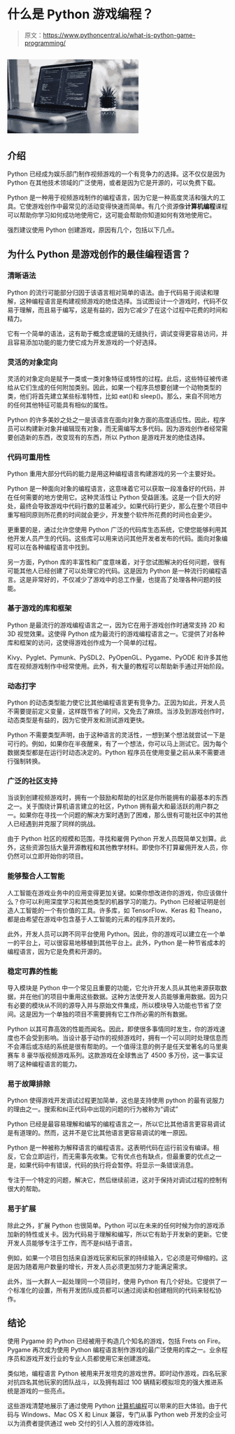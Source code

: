 # 什么是 Python 游戏编程？

> 原文：<https://www.pythoncentral.io/what-is-python-game-programming/>

## [![python programming](img/d9dc1e2f02f2e4a571db3794d43f0ea6.png)](https://www.pythoncentral.io/wp-content/uploads/2022/10/james-harrison-vpOeXr5wmR4-unsplash-scaled.jpg)

## 介绍

Python 已经成为娱乐部门制作视频游戏的一个有竞争力的选择。这不仅仅是因为 Python 在其他技术领域的广泛使用，或者是因为它是开源的，可以免费下载。

Python 是一种用于视频游戏制作的编程语言，因为它是一种高度灵活和强大的工具。它使游戏创作中最常见的活动变得快速而简单。有几个资源像**计算机编程**课程可以帮助你学习如何成功地使用它，这可能会帮助你知道如何有效地使用它。

强烈建议使用 Python 创建游戏，原因有几个，包括以下几点。

## 为什么 Python 是游戏创作的最佳编程语言？

### 清晰语法

Python 的流行可能部分归因于该语言相对简单的语法。由于代码易于阅读和理解，这种编程语言是构建视频游戏的绝佳选择。当试图设计一个游戏时，代码不仅易于理解，而且易于编写，这是有益的，因为它减少了在这个过程中花费的时间和精力。

它有一个简单的语法，这有助于概念或逻辑的无缝执行，调试变得更容易访问，并且容易添加功能的能力使它成为开发游戏的一个好选择。

### 灵活的对象定向

灵活的对象定向是赋予一类或一类对象特征或特性的过程。此后，这些特征被传递给从它们生成的任何附加类别。因此，如果一个程序员想要创建一个动物类型的类，他们将首先建立某些标准特性，比如 eat()和 sleep()。那么，来自不同地方的任何其他特征可能具有相似的属性。

Python 的许多美妙之处之一是该语言在面向对象方面的高度适应性。因此，程序员可以构建新对象并编辑现有对象，而无需编写太多代码。因为游戏创作者经常需要创造新的东西，改变现有的东西，所以 Python 是游戏开发的绝佳选择。

### 代码可重用性

Python 重用大部分代码的能力是用这种编程语言构建游戏的另一个主要好处。

Python 是一种面向对象的编程语言，这意味着它可以获取一段准备好的代码，并在任何需要的地方使用它。这种灵活性让 Python 受益匪浅。这是一个巨大的好处，最终会导致游戏中代码行数的显著减少。如果代码行更少，那么在整个项目中重写相同原则所花费的时间就会更少，开发整个软件所花费的时间也会更少。

更重要的是，通过允许您使用 Python 广泛的代码库生态系统，它使您能够利用其他开发人员产生的代码。这些库可以用来访问其他开发者发布的代码。面向对象编程可以在各种编程语言中找到。

另一方面，Python 库的丰富性和广度意味着，对于您试图解决的任何问题，很有可能其他人已经创建了可以处理它的代码。这是因为 Python 是一种流行的编程语言。这是非常好的，不仅减少了游戏中的总工作量，也提高了处理各种问题的技能。

### 基于游戏的库和框架

Python 是最流行的游戏编程语言之一，因为它在用于游戏创作时通常支持 2D 和 3D 视觉效果。这使得 Python 成为最流行的游戏编程语言之一。它提供了对各种库和框架的访问，这使得游戏创作成为一个简单的过程。

Kivy、Pyglet、Pymunk、PySDL2、PyOpenGL、Pygame、PyODE 和许多其他库在视频游戏制作中经常使用。此外，有大量的教程可以帮助新手通过开始阶段。

### 动态打字

Python 的动态类型能力使它比其他编程语言更有竞争力。正因为如此，开发人员不需要提前定义变量，这样既节省了时间，又免去了麻烦。当涉及到游戏创作时，动态类型是有益的，因为它使开发和测试游戏更快。

Python 不需要类型声明，由于这种语言的灵活性，一想到某个想法就尝试一下是可行的。例如，如果你在半夜醒来，有了一个想法，你可以马上测试它。因为每个数据类型都是在运行时动态决定的。Python 程序员在使用变量之前从来不需要进行强制转换。

### 广泛的社区支持

当谈到创建视频游戏时，拥有一个鼓励和帮助的社区是你所能拥有的最基本的东西之一。关于围绕计算机语言建立的社区，Python 拥有最大和最活跃的用户群之一。如果你在寻找一个问题的解决方案时遇到了困难，那么很有可能社区中的其他人已经遇到并克服了同样的挑战。

由于 Python 社区的规模和范围，寻找和雇佣 Python 开发人员既简单又划算。此外，这些资源包括大量开源教程和其他教学材料。即使你不打算雇佣开发人员，你仍然可以立即开始你的项目。

### 能够整合人工智能

人工智能在游戏业务中的应用变得更加关键。如果你想改进你的游戏，你应该做什么？你可以利用深度学习和其他类型的机器学习的能力。Python 已经被证明是创造人工智能的一个有价值的工具。许多库，如 TensorFlow、Keras 和 Theano，都是由希望在游戏中包含基于人工智能的元素的程序员开发的。

此外，开发人员可以跨不同平台使用 Python。因此，你的游戏可以建立在一个单一的平台上，可以很容易地移植到其他平台上。此外，Python 是一种节省成本的编程语言，因为它是免费和开源的。

### 稳定可靠的性能

导入模块是 Python 中一个常见且重要的功能，它允许开发人员从其他来源获取数据，并在他们的项目中重用这些数据。这种方法使开发人员能够重用数据。因为只有必要的模块从不同的源导入并与原始文件集成，所以模块导入功能也节省了空间。这是因为一个单独的项目不需要拥有它工作所必需的所有数据。

Python 以其可靠高效的性能而闻名。因此，即使很多事情同时发生，你的游戏速度也不会受到影响。当设计基于动作的视频游戏时，拥有一个可以同时处理信息而不会滞后或冻结的系统是很有帮助的。一个值得注意的例子是任天堂著名的马里奥赛车 8 豪华版视频游戏系列。这款游戏在全球售出了 4500 多万份，这一事实证明了这种编程语言的能力。

### 易于故障排除

Python 使得游戏开发调试过程更加简单，这也是支持使用 python 的最有说服力的理由之一。搜索和纠正代码中出现的问题的行为被称为“调试”

Python 已经是最容易理解和编写的编程语言之一，所以它比其他语言更容易调试是有道理的。然而，这并不是它比其他语言更容易调试的唯一原因。

Python 是一种被称为解释语言的编程语言。这表明代码在运行前没有编译。相反，它会立即运行，而无需事先收集。它有优点也有缺点，但最重要的优点之一是，如果代码中有错误，代码的执行将会暂停。将显示一条错误消息。

专注于一个特定的问题，解决它，然后继续前进，这对于保持对调试过程的控制有很大的帮助。

### 易于扩展

除此之外，扩展 Python 也很简单。Python 可以在未来的任何时候为你的游戏添加新的特性或关卡。因为代码易于理解和编写，所以它有助于开发新的更新。它使开发人员能够专注于工作，而不是纠结于语言。

例如，如果一个项目包括来自游戏玩家和玩家的持续输入，它必须是可伸缩的。这是因为随着用户数量的增长，开发人员必须更加努力才能满足需求。

此外，当一大群人一起处理同一个项目时，使用 Python 有几个好处。它提供了一个标准化的设置，所有开发团队成员都可以通过阅读和创建相同的代码来轻松协作。

## 结论

使用 Pygame 的 Python 已经被用于构造几个知名的游戏，包括 Frets on Fire。Pygame 再次成为使用 Python 编程语言制作游戏的最广泛使用的库之一。业余程序员和游戏开发行业的专业人员都使用它来创建游戏。

类似地，编程语言 Python 被用来开发坦克的游戏世界。即时动作游戏，四名玩家对抗四名其他玩家的团队战斗，以及拥有超过 100 辆精彩模拟坦克的强大推进系统是游戏的一些亮点。

这些游戏清楚地展示了通过使用 Python [计算机编程](https://www.knowledgehut.com/programming-certification)可以带来的巨大体验。由于代码与 Windows、Mac OS X 和 Linux 兼容，专门从事 Python web 开发的企业可以为消费者提供通过 web 交付的引人入胜的游戏体验。